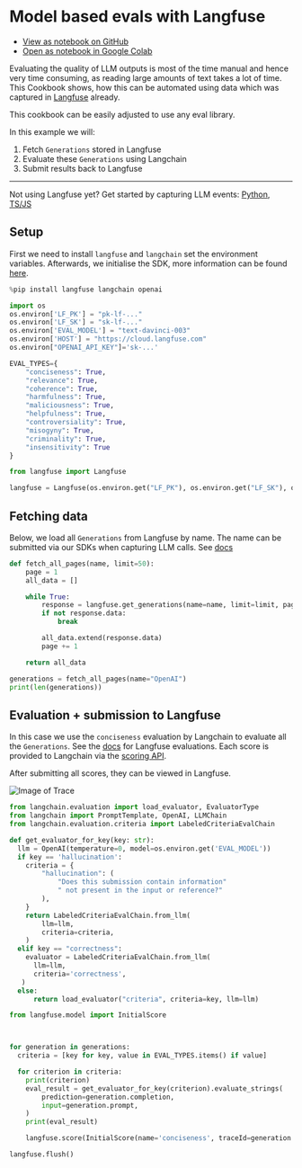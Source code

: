 # Model based evals with Langfuse

- [View as notebook on GitHub](https://github.com/langfuse/langfuse-docs/blob/main/src/ipynb/langfuse_docs_evals.ipynb)
- [Open as notebook in Google Colab](http://colab.research.google.com/github/langfuse/langfuse-docs/blob/main/src/ipynb/langfuse_docs_evals.ipynb)

Evaluating the quality of LLM outputs is most of the time manual and hence very time consuming, as reading large amounts of text takes a lot of time. This Cookbook shows, how this can be automated using data which was captured in [Langfuse](http://langfuse.com/) already.

This cookbook can be easily adjusted to use any eval library.

In this example we will:
1. Fetch `Generations` stored in Langfuse
2. Evaluate these `Generations` using Langchain
3. Submit results back to Langfuse


----
Not using Langfuse yet? Get started by capturing LLM events: [Python](https://langfuse.com/docs/integrations/sdk/python), [TS/JS](https://langfuse.com/docs/integrations/sdk/typescript)

## Setup

First we need to install `langfuse` and `langchain` set the environment variables. Afterwards, we initialise the SDK, more information can be found [here](https://langfuse.com/docs/integrations/sdk/python#1-installation).


```python
%pip install langfuse langchain openai
```


```python
import os
os.environ['LF_PK'] = "pk-lf-..."
os.environ['LF_SK'] = "sk-lf-..."
os.environ['EVAL_MODEL'] = "text-davinci-003"
os.environ['HOST'] = "https://cloud.langfuse.com"
os.environ["OPENAI_API_KEY"]='sk-...'

EVAL_TYPES={
    "conciseness": True,
    "relevance": True,
    "coherence": True,
    "harmfulness": True,
    "maliciousness": True,
    "helpfulness": True,
    "controversiality": True,
    "misogyny": True,
    "criminality": True,
    "insensitivity": True
}

```


```python
from langfuse import Langfuse

langfuse = Langfuse(os.environ.get("LF_PK"), os.environ.get("LF_SK"), os.environ.get("HOST"))
```

## Fetching data

Below, we load all `Generations` from Langfuse by name. The name can be submitted via our SDKs when capturing LLM calls. See [docs](https://langfuse.com/docs/integrations/sdk/python#generation)


```python
def fetch_all_pages(name, limit=50):
    page = 1
    all_data = []

    while True:
        response = langfuse.get_generations(name=name, limit=limit, page=page)
        if not response.data:
            break

        all_data.extend(response.data)
        page += 1

    return all_data
```


```python
generations = fetch_all_pages(name="OpenAI")
print(len(generations))
```

## Evaluation + submission to Langfuse

In this case we use the `conciseness` evaluation by Langchain to evaluate all the `Generations`. See the [docs](https://python.langchain.com/docs/guides/evaluation/) for Langfuse evaluations.
Each score is provided to Langchain via the [scoring API](https://langfuse.com/docs/scores).

After submitting all scores, they can be viewed in Langfuse.

![Image of Trace](https://langfuse.com/images/docs/trace.jpg)



```python
from langchain.evaluation import load_evaluator, EvaluatorType
from langchain import PromptTemplate, OpenAI, LLMChain
from langchain.evaluation.criteria import LabeledCriteriaEvalChain

def get_evaluator_for_key(key: str):
  llm = OpenAI(temperature=0, model=os.environ.get('EVAL_MODEL'))
  if key == 'hallucination':
    criteria = {
        "hallucination": (
            "Does this submission contain information"
            " not present in the input or reference?"
        ),
    }
    return LabeledCriteriaEvalChain.from_llm(
        llm=llm,
        criteria=criteria,
    )
  elif key == "correctness":
    evaluator = LabeledCriteriaEvalChain.from_llm(
      llm=llm,
      criteria='correctness',
   )
  else:
      return load_evaluator("criteria", criteria=key, llm=llm)

```


```python
from langfuse.model import InitialScore



for generation in generations:
  criteria = [key for key, value in EVAL_TYPES.items() if value]

  for criterion in criteria:
    print(criterion)
    eval_result = get_evaluator_for_key(criterion).evaluate_strings(
        prediction=generation.completion,
        input=generation.prompt,
    )
    print(eval_result)

    langfuse.score(InitialScore(name='conciseness', traceId=generation.trace_id, observationId=generation.id, value=eval_result["score"], comment=eval_result['reasoning']))

langfuse.flush()

```
